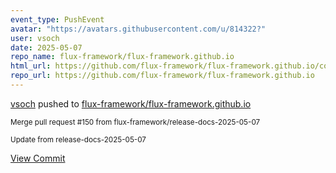 ```yaml
---
event_type: PushEvent
avatar: "https://avatars.githubusercontent.com/u/814322?"
user: vsoch
date: 2025-05-07
repo_name: flux-framework/flux-framework.github.io
html_url: https://github.com/flux-framework/flux-framework.github.io/commit/8ad9a95ba29510fe38195d9dc9b0b8c38813f8ba
repo_url: https://github.com/flux-framework/flux-framework.github.io
---
```


<a href='https://github.com/vsoch' target='_blank'>vsoch</a> pushed to <a href='https://github.com/flux-framework/flux-framework.github.io' target='_blank'>flux-framework/flux-framework.github.io</a>

<small>Merge pull request #150 from flux-framework/release-docs-2025-05-07

Update from release-docs-2025-05-07</small>

<a href='https://github.com/flux-framework/flux-framework.github.io/commit/8ad9a95ba29510fe38195d9dc9b0b8c38813f8ba' target='_blank'>View Commit</a>